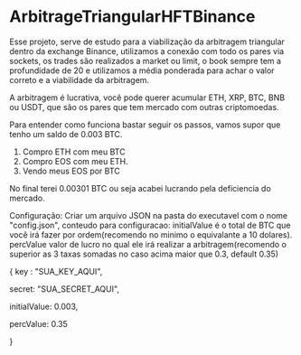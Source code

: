# ArbitrageTriangularHFTBinance
 
 Esse projeto, serve de estudo para a viabilização da arbitragem triangular dentro da exchange Binance, utilizamos a conexão com todo os pares via sockets, os trades são realizados a market ou limit, o book sempre tem a profundidade de 20 e utilizamos a média ponderada para achar o valor correto e a viabilidade da arbitragem.
 
 A arbitragem é lucrativa, você pode querer acumular ETH, XRP, BTC, BNB ou USDT, que são os pares que tem mercado com outras criptomoedas.
 
 Para entender como funciona bastar seguir os passos, vamos supor que tenho um saldo de 0.003 BTC.
 
 1. Compro ETH com meu BTC
 2. Compro EOS com meu ETH.
 3. Vendo meus EOS por BTC
 
 No final terei 0.00301 BTC ou seja acabei lucrando pela deficiencia do mercado.
 
Configuração:
Criar um arquivo JSON na pasta do executavel com o nome "config.json", conteudo para configuracao:
initialValue é o total de BTC que você irá fazer por ordem(recomendo no minimo o equivalante a 10 dolares).
percValue valor de lucro no qual ele irá realizar a arbitragem(recomendo o superior as 3 taxas somadas no caso acima maior que 0.3, default 0.35)

{
 key : "SUA_KEY_AQUI",
 
 secret: "SUA_SECRET_AQUI",
 
 initialValue: 0.003,
 
 percValue: 0.35
 
}
